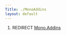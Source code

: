 ```yaml
---
Title: ./MonoAddins
layout: default
---
```


1.  REDIRECT [Mono.Addins]({{site.url}}/Mono.Addins "wikilink")
